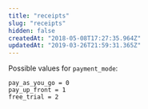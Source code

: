 ```yaml
---
title: "receipts"
slug: "receipts"
hidden: false
createdAt: "2018-05-08T17:27:35.964Z"
updatedAt: "2019-03-26T21:59:31.365Z"
---
```

Possible values for `payment_mode`:
```
pay_as_you_go = 0
pay_up_front = 1
free_trial = 2
```